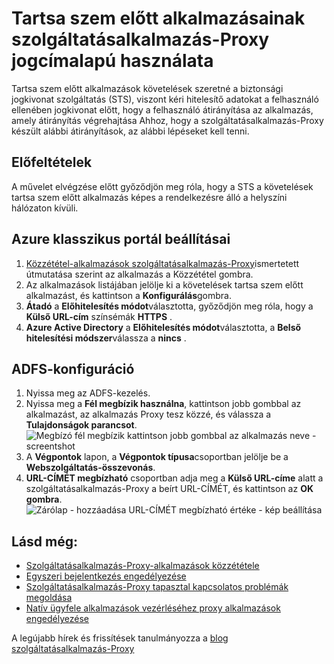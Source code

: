 <properties
    pageTitle="Tartsa szem előtt alkalmazásainak szolgáltatásalkalmazás-Proxy jogcímalapú használata"
    description="Megtudhatja, hogy hogyan kezdeti lépéseket az Azure Active Directory szolgáltatásalkalmazás-Proxy."
    services="active-directory"
    documentationCenter=""
    authors="kgremban"
    manager="femila"
    editor=""/>

<tags
    ms.service="active-directory"
    ms.workload="identity"
    ms.tgt_pltfrm="na"
    ms.devlang="na"
    ms.topic="article"
    ms.date="06/22/2016"
    ms.author="kgremban"/>



# <a name="working-with-claims-aware-apps-in-application-proxy"></a>Tartsa szem előtt alkalmazásainak szolgáltatásalkalmazás-Proxy jogcímalapú használata

Tartsa szem előtt alkalmazások követelések szeretné a biztonsági jogkivonat szolgáltatás (STS), viszont kéri hitelesítő adatokat a felhasználó ellenében jogkivonat előtt, hogy a felhasználó átirányítása az alkalmazás, amely átirányítás végrehajtása Ahhoz, hogy a szolgáltatásalkalmazás-Proxy készült alábbi átirányítások, az alábbi lépéseket kell tenni.

## <a name="prerequisites"></a>Előfeltételek
A művelet elvégzése előtt győződjön meg róla, hogy a STS a követelések tartsa szem előtt alkalmazás képes a rendelkezésre álló a helyszíni hálózaton kívüli.

## <a name="azure-classic-portal-configuration"></a>Azure klasszikus portál beállításai

1. [Közzététel-alkalmazások szolgáltatásalkalmazás-Proxy](active-directory-application-proxy-publish.md)ismertetett útmutatása szerint az alkalmazás a Közzététel gombra.
2. Az alkalmazások listájában jelölje ki a követelések tartsa szem előtt alkalmazást, és kattintson a **Konfigurálás**gombra.
3. **Átadó** a **Előhitelesítés módot**választotta, győződjön meg róla, hogy a **Külső URL-cím** színsémák **HTTPS** .
4. **Azure Active Directory** a **Előhitelesítés módot**választotta, a **Belső hitelesítési módszer**válassza a **nincs** .


## <a name="adfs-configuration"></a>ADFS-konfiguráció

1. Nyissa meg az ADFS-kezelés.
2. Nyissa meg a **Fél megbízik használna**, kattintson jobb gombbal az alkalmazást, az alkalmazás Proxy tesz közzé, és válassza a **Tulajdonságok parancsot**.  
  ![Megbízó fél megbízik kattintson jobb gombbal az alkalmazás neve - screentshot](./media/active-directory-application-proxy-claims-aware-apps/appproxyrelyingpartytrust.png)  
3. A **Végpontok** lapon, a **Végpontok típusa**csoportban jelölje be a **Webszolgáltatás-összevonás**.
4. **URL-CÍMÉT megbízható** csoportban adja meg a **Külső URL-címe** alatt a szolgáltatásalkalmazás-Proxy a beírt URL-CÍMÉT, és kattintson az **OK gombra**.  
  ![Zárólap - hozzáadása URL-CÍMÉT megbízható értéke - kép beállítása](./media/active-directory-application-proxy-claims-aware-apps/appproxyendpointtrustedurl.png)  

## <a name="see-also"></a>Lásd még:

- [Szolgáltatásalkalmazás-Proxy-alkalmazások közzététele](active-directory-application-proxy-publish.md)
- [Egyszeri bejelentkezés engedélyezése](active-directory-application-proxy-sso-using-kcd.md)
- [Szolgáltatásalkalmazás-Proxy tapasztal kapcsolatos problémák megoldása](active-directory-application-proxy-troubleshoot.md)
- [Natív ügyfele alkalmazások vezérléséhez proxy alkalmazások engedélyezése](active-directory-application-proxy-native-client.md)

A legújabb hírek és frissítések tanulmányozza a [blog szolgáltatásalkalmazás-Proxy](http://blogs.technet.com/b/applicationproxyblog/)

